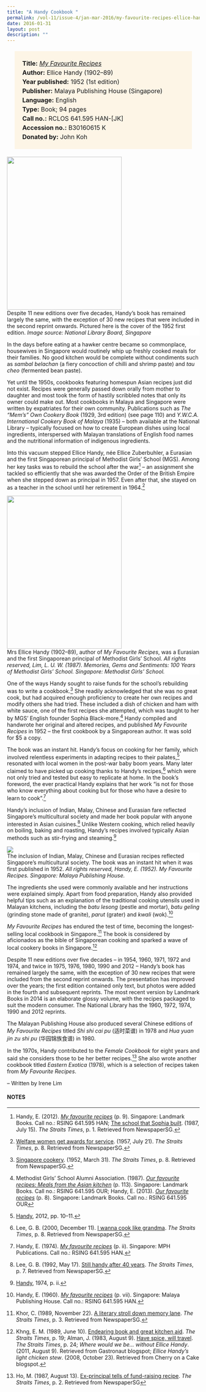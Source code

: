 ```yaml
---
title: "A Handy Cookbook "
permalink: /vol-11/issue-4/jan-mar-2016/my-favourite-recipes-ellice-handy
date: 2016-01-31
layout: post
description: ""
---
```

<span style="background-colour: #fdf5e6; padding: 20px; margin: 20px; background:#fdf5e6; display:block; font-size:1rem; line-height:1.5rem;"> 
	<b>Title:</b> <a href="http://eservice.nlb.gov.sg/item_holding_s.aspx?bid=202764155"><i>My Favourite Recipes</i></a><br>
<b>Author:</b> Ellice Handy (1902–89)<br>
<b>Year published:</b> 1952 (1st edition)<br>
<b>Publisher:</b> Malaya Publishing House 
(Singapore)<br>
<b>Language:</b> English<br>
<b>Type:</b> Book; 94 pages<br>
<b>Call no.:</b> RCLOS 641.595 HAN-[JK]<br>
<b>Accession no.:</b> B30160615 K<br>
<b>Donated by:</b> John Koh
	</span>
	
<img style="width: 300px; height: 400px;" src="/images/vol-11-issue-4/a-handy-cookbook/C3.JPG">
<div style="background-color: white;">Despite 11 new editions over five decades, Handy’s book has remained largely the same, with the exception of 30 new recipes that were included in the second reprint onwards. Pictured here is the cover of the 1952 first edition. <i>Image source: National Library Board, Singapore</i></div>

In the days before eating at a hawker centre became so commonplace, housewives in Singapore would routinely whip up freshly cooked meals for their families. No good 
kitchen would be complete without condiments such as *sambal belachan* (a fiery concoction of chilli and shrimp paste) and *tau cheo* (fermented bean paste).

Yet until the 1950s, cookbooks featuring homespun Asian recipes just did not exist. Recipes were generally passed down orally from mother to daughter and most took the form of hastily scribbled notes that only its owner could make out. Most cookbooks in Malaya and Singapore were written by expatriates for their own community. Publications such as *The “Mem’s” Own Cookery Book* (1929, 3rd edition) (see page 110) and *Y.W.C.A. International Cookery Book of Malaya* (1935) – both available at the National Library – typically focused on how to create European dishes using local ingredients, interspersed with Malayan translations of English food names and the nutritional information of indigenous ingredients.

Into this vacuum stepped Ellice Handy, née Ellice Zuberbuhler, a Eurasian and the first Singaporean principal of Methodist Girls’ School (MGS). Among her key tasks was to rebuild the school after the war[^1] – an assignment she tackled so efficiently that she was awarded the Order of the British Empire when she stepped down as principal in 1957. Even after that, she stayed on as a teacher in the school until her retirement 
in 1964.[^2] 

<img style="width: 300px; height: 400px;" src="/images/vol-11-issue-4/a-handy-cookbook/C1.JPG">
<div style="background-color: white;">Mrs Ellice Handy (1902–89), author of <i>My Favourite Recipes</i>, was a Eurasian and the first Singaporean principal of Methodist Girls’ School. <i>All rights reserved, Lim, L. U. W. (1987). Memories, Gems and Sentiments: 100 Years of Methodist Girls’ School. Singapore: Methodist Girls’ School.</i></div>

One of the ways Handy sought to raise funds for the school’s rebuilding was to write a cookbook.[^3] She readily acknowledged that she was no great cook, but had acquired enough proficiency to create her own recipes and modify others she had tried. These included a dish of chicken and ham with white sauce, one of the first recipes she attempted, which was taught to her by MGS’ English founder Sophia Black-more.[^4] Handy compiled and handwrote her original and altered recipes, and published *My Favourite Recipes* in 1952 – the first cookbook by a Singaporean author. It was sold for $5 a copy.

The book was an instant hit. Handy’s focus on cooking for her family, which involved relentless experiments in adapting recipes to their palates,[^5] resonated with local women in the post-war baby boom years. Many later claimed to have picked up cooking thanks to Handy’s recipes,[^6] which were not only tried and tested but easy to replicate at home. In the book’s foreword, the ever practical Handy explains that her work “is not for those who know everything about cooking but for those who have a desire to learn to cook”.[^7]

Handy’s inclusion of Indian, Malay, Chinese and Eurasian fare reflected Singapore’s multicultural society and made 
her book popular with anyone interested in Asian cuisines.[^8] Unlike Western cooking, which relied heavily on boiling, baking and roasting, Handy’s recipes involved typically Asian methods such as stir-frying and steaming.[^9] 

<img src="/images/vol-11-issue-4/a-handy-cookbook/C2.JPG">
<div style="background-color: white;">The inclusion of Indian, Malay, Chinese and Eurasian recipes reflected Singapore’s multicultural society. The book was an instant hit when it was first published in 1952. <i>All rights reserved, Handy, E. (1952). My Favourite Recipes. Singapore: Malaya Publishing House.</i></div>

The ingredients she used were commonly available and her instructions were explained simply. Apart from food preparation, Handy also provided helpful tips such as an explanation of the traditional cooking utensils used in Malayan kitchens, including the *batu lesong* (pestle and mortar), *batu geling* (grinding stone made of granite), *parut* (grater) and *kwali* (wok).[^10]

*My Favourite Recipes* has endured the test of time, becoming the longest-selling local cookbook in Singapore.[^11] The book is considered by aficionados as the bible of Singaporean cooking and sparked a wave of local cookery books in Singapore.[^12]

Despite 11 new editions over five decades – in 1954, 1960, 1971, 1972 and 1974, and twice in 1975, 1976, 1980, 1990 and 2012 – Handy’s book has remained largely the same, with the exception of 30 new recipes that were included from the second reprint onwards. The presentation has improved over the years; the first edition contained only text, but photos were added in the fourth and subsequent reprints. The most recent version by Landmark Books in 2014 is an elaborate glossy volume, with the recipes packaged to suit the modern consumer. The National Library has the 1960, 1972, 1974, 1990 and 2012 reprints.

The Malayan Publishing House also produced several Chinese editions of *My Favourite Recipes* titled *Shi shi cai pu* (适时菜谱) in 1978 and *Hua yuan jin zu shi pu* (华园锦族食谱) in 1980. 

In the 1970s, Handy contributed to the *Female Cookbook* for eight years and said she considers those to be her better recipes.[^13] She also wrote another cookbook 
titled *Eastern Exotica* (1978), which is a selection of recipes taken from *My Favourite Recipes*. 

– Written by Irene Lim

#### **NOTES**
[^1]:Handy, E. (2012). [*My favourite recipes*](http://eservice.nlb.gov.sg/item_holding_s.aspx?bid=14669446) (p. 9). Singapore: Landmark Books. Call no.: RSING 641.595 HAN; [The school that Sophia built](http://eresources.nlb.gov.sg/newspapers/Digitised/Article/straitstimes19870715-1.2.65.3.aspx). (1987, July 15). *The Straits Times*, p. 1. Retrieved from NewspaperSG.
[^2]:[Welfare women get awards for service](http://eresources.nlb.gov.sg/newspapers/Digitised/Article/straitstimes19570721-1.2.70.aspx). (1957, July 21). *The Straits Times*, p. 8. Retrieved from NewspaperSG.
[^3]:[Singapore cookery](http://eresources.nlb.gov.sg/newspapers/Digitised/Article/straitstimes19520331-1.2.120.3.aspx). (1952, March 31). *The Straits Times*, p. 8. Retrieved from NewspaperSG. 
[^4]:Methodist Girls’ School Alumni Association. (1987). [*Our favourite recipes: Meals from the Asian kitchen*](http://eservice.nlb.gov.sg/item_holding_s.aspx?bid=4425332) (p. 113). Singapore: Landmark Books. Call no.: RSING 641.595 OUR; Handy, E. (2013). [*Our favourite recipes*](http://eservice.nlb.gov.sg/item_holding_s.aspx?bid=200177925) (p. 8). Singapore: Landmark Books. Call no.: RSING 641.595 OUR
[^5]:[Handy](http://eservice.nlb.gov.sg/item_holding_s.aspx?bid=14669446), 2012, pp. 10–11.
[^6]:Lee, G. B. (2000, December 11). [I wanna cook like grandma](http://eresources.nlb.gov.sg/newspapers/Digitised/Article/straitstimes20001211-1.2.129.3.8.aspx). *The Straits Times*, p. 8. Retrieved from NewspaperSG.
[^7]:Handy, E. (1974). [*My favourite recipes*](http://eservice.nlb.gov.sg/item_holding_s.aspx?bid=4077919) (p. ii). Singapore: MPH Publications. Call no.: RSING 641.595 HAN.
[^8]:Lee, G. B. (1992, May 17). [Still handy after 40 years](http://eresources.nlb.gov.sg/newspapers/Digitised/Article/straitstimes19920517-1.2.49.10.4.aspx). *The Straits Times*, p. 7. Retrieved from NewspaperSG.
[^9]:[Handy](http://eservice.nlb.gov.sg/item_holding_s.aspx?bid=4077919), 1974, p. ii.
[^10]:Handy, E. (1960). [*My favourite recipes*](http://eservice.nlb.gov.sg/item_holding_s.aspx?bid=4181823) (p. vii). Singapore: Malaya Publishing House. Call no.: RSING 641.595 HAN.
[^11]:Khor, C. (1989, November 22). [A literary stroll down memory lane](http://eresources.nlb.gov.sg/newspapers/Digitised/Article/straitstimes19891122-1.2.95.3.3.aspx). *The Straits Times*, p. 3. Retrieved from NewspaperSG. 
[^12]:Khng, E. M. (1989, June 10). [Endearing book and great kitchen aid](http://eresources.nlb.gov.sg/newspapers/Digitised/Article/straitstimes19890610-1.2.71.24.2.aspx). *The Straits Times*, p. 19; Alman, J. (1983, August 9). [Have spice, will travel](http://eresources.nlb.gov.sg/newspapers/Digitised/Article/straitstimes19830809-1.2.140.32.3.aspx). *The Straits Times*, p. 24; *Where would we be… without Ellice Handy*. (2011, August 9). Retrieved from Gastronaut blogspot; *Ellice Handy’s light chicken stew*. (2008, October 23). Retrieved from Cherry on a Cake blogspot. 
[^13]:Ho, M. (1987, August 13). [Ex-principal tells of fund-raising recipe](http://eresources.nlb.gov.sg/newspapers/Digitised/Article/straitstimes19870813-1.2.67.4.1). *The Straits Times*, p. 2. Retrieved from NewspaperSG